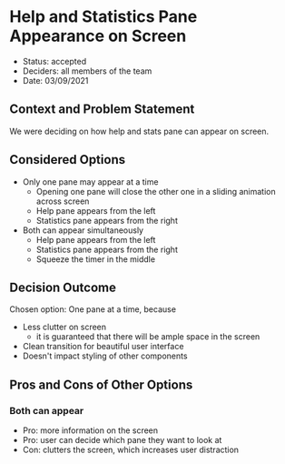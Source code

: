 # Help and Statistics Pane Appearance on Screen

* Status: accepted
* Deciders: all members of the team
* Date: 03/09/2021

## Context and Problem Statement

We were deciding on how help and stats pane can appear on screen.

## Considered Options

* Only one pane may appear at a time
  - Opening one pane will close the other one in a sliding animation across screen
  - Help pane appears from the left
  - Statistics pane appears from the right 
* Both can appear simultaneously
  - Help pane appears from the left
  - Statistics pane appears from the right
  - Squeeze the timer in the middle

## Decision Outcome

Chosen option: One pane at a time, because

* Less clutter on screen
  - it is guaranteed that there will be ample space in the screen
* Clean transition for beautiful user interface
* Doesn't impact styling of other components

## Pros and Cons of Other Options

### Both can appear

* Pro: more information on the screen
* Pro: user can decide which pane they want to look at
* Con: clutters the screen, which increases user distraction
